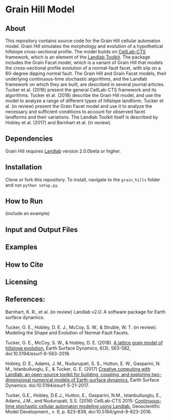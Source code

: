 # Grain Hill Model

## About

This repository contains source code for the Grain Hill cellular automaton model.
 Grain Hill simulates the morphology and evolution of a hypothetical hillslope cross-sectional profile. The model builds on [CellLab-CTS](https://github.com/landlab/landlab/wiki/CellLab-CTS-2015-Users-Manual) framework, which is an element of the [Landlab Toolkit](http://landlab.github.io).  The package includes the Grain Facet model, which is a variant of Grain Hill that models the cross-sectional profile evolution of a normal-fault facet, with slip on a 60-degree dipping normal fault. The Grain Hill and Grain Facet models, their underlying continuous-time stochastic algorithms, and the Landlab framework on which they are built, are described in several journal articles. Tucker et al. (2016) present the general CellLab-CTS framework and its algorithms. Tucker et al. (2018) describe the Grain Hill model, and use the model to analyze a range of different types of hillslope landform. Tucker et al. (in review) present the Grain Facet model and use it to analyze the necessary and sufficient conditions to account for observed facet landforms and their variations. The Landlab Toolkit itself is described by Hobley et al. (2017) and Barnhart et al. (in review).

## Dependencies

Grain Hill requires [Landlab](https://landlab.github.io) version 2.0.0beta or higher.

## Installation

Clone or fork this repository. To install, navigate to the `grain_hills` folder and run `python setup.py`.

## How to Run

(include an example)

## Input and Output Files


## Examples


## How to Cite


## Licensing


## References:

Barnhart, K. R., et al. (in review) Landlab v2.0: A software package
for Earth surface dynamics.

Tucker, G. E., Hobley, D. E. J., McCoy, S. W., & Struble, W. T. (in review). Modeling the Shape and Evolution of Normal-Fault Facets.

Tucker, G. E., McCoy, S. W., & Hobley, D. E. (2018). [A lattice grain model of hillslope evolution.](https://doi.org/10.5194/esurf-6-563-2018) Earth Surface Dynamics, 6(3), 563-582, doi:10.5194/esurf-6-563-2018.

Hobley, D. E., Adams, J. M., Nudurupati, S. S., Hutton, E. W., Gasparini, N. M., Istanbulluoglu, E., & Tucker, G. E. (2017) [Creative computing with Landlab: an open-source toolkit for building, coupling, and exploring two-dimensional numerical models of Earth-surface dynamics.](https://www.earth-surf-dynam.net/5/21/2017/) Earth Surface Dynamics. doi:10.5194/esurf-5-21-2017.

Tucker, G.E., Hobley, D.E.J., Hutton, E., Gasparini, N.M., Istanbulluoglu, E., Adams, J.M., and Nudurupati, S.S. (2016) CellLab-CTS 2015: [Continuous-time stochastic cellular automaton modeling using Landlab.](https://www.geosci-model-dev.net/9/823/2016/) Geoscientific Model Development., v. 9, p. 823-839, doi:10.5194/gmd-9-823-2016.

